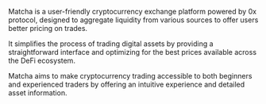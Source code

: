 Matcha is a user-friendly cryptocurrency exchange platform powered by 0x protocol, designed to aggregate liquidity from various sources to offer users better pricing on trades. 

It simplifies the process of trading digital assets by providing a straightforward interface and optimizing for the best prices available across the DeFi ecosystem. 

Matcha aims to make cryptocurrency trading accessible to both beginners and experienced traders by offering an intuitive experience and detailed asset information.
